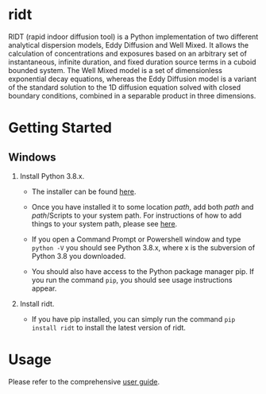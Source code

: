 # ridt

RIDT (rapid indoor diffusion tool) is a Python implementation of two different
analytical dispersion models, Eddy Diffusion and Well Mixed. It allows the
calculation of concentrations and exposures based on an arbitrary set of
instantaneous, infinite duration, and fixed duration source terms in a cuboid
bounded system. The Well Mixed model is a set of dimensionless exponential decay
equations, whereas the Eddy Diffusion model is a variant of the standard
solution to the 1D diffusion equation solved with closed boundary conditions,
combined in a separable product in three dimensions.

# Getting Started

## Windows
1. Install Python 3.8.x.

   * The installer can be found [here](https://www.python.org/downloads/release/python-380/).

   * Once you have installed it to some location *path*, add both *path* and
     *path*/Scripts to your system path. For instructions of how to add things
     to your system path, please see
     [here](https://answers.microsoft.com/en-us/windows/forum/windows_10-other_settings/adding-path-variable/97300613-20cb-4d85-8d0e-cc9d3549ba23).
   
   * If you open a Command Prompt or Powershell window and type `python -V` you
   should see Python 3.8.x, where x is the subversion of Python 3.8 you
   downloaded.

   * You should also have access to the Python package manager pip. If you run
     the command `pip`, you should see usage instructions appear. 

2. Install ridt.

   * If you have pip installed, you can simply run the command `pip install ridt`
     to install the latest version of ridt.

# Usage
Please refer to the comprehensive [user guide](https://github.com/riskaware-ltd/ridt/blob/master/user_guide/user_guide.pdf).